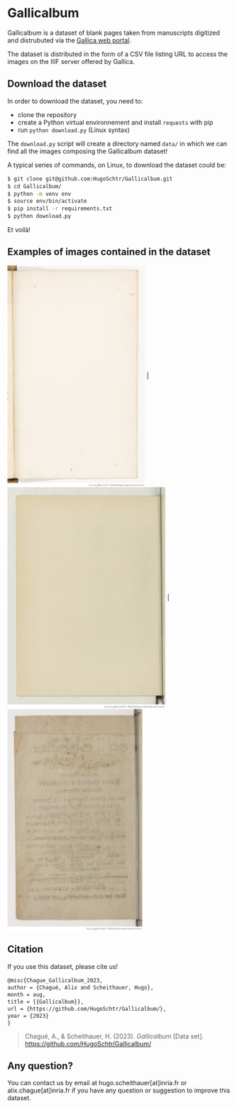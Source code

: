 # Gallicalbum

Gallicalbum is a dataset of blank pages taken from manuscripts digitized and distrubuted via the [Gallica web portal](https://gallica.bnf.fr). 

The dataset is distributed in the form of a CSV file listing URL to access the images on the IIIF server offered by Gallica. 

## Download the dataset

In order to download the dataset, you need to:

- clone the repository
- create a Python virtual environnement and install `requests` with pip
- run `python download.py` (Linux syntax)

The `download.py` script will create a directory named `data/` in which we can find all the images composing the Gallicalbum dataset!

A typical series of commands, on Linux, to download the dataset could be:

```sh
$ git clone git@github.com:HugoSchtr/Gallicalbum.git
$ cd Gallicalbum/
$ python -m venv env
$ source env/bin/activate
$ pip install -r requirements.txt
$ python download.py
```

Et voilà!

## Examples of images contained in the dataset

<img src="./img/12148_bpt6k3142288.jpeg" height="500" align="center"> | <img src="./img/12148_bd6t5368418v.jpeg" height="500" align="center"> | <img src="./img/12148_bpt6k3043880d.jpeg" height="500" align="center">

## Citation

If you use this dataset, please cite us!

```
@misc{Chague_Gallicalbum_2023,
author = {Chagué, Alix and Scheithauer, Hugo},
month = aug,
title = {{Gallicalbum}},
url = {https://github.com/HugoSchtr/Gallicalbum/},
year = {2023}
}
```

> Chagué, A., & Scheithauer, H. (2023). *Gallicalbum* [Data set]. https://github.com/HugoSchtr/Gallicalbum/


## Any question?

You can contact us by email at hugo.scheithauer[at]inria.fr or alix.chague[at]inria.fr if you have any question or suggestion to improve this dataset.